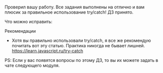 Проверил вашу работу. Все задания выполнены на отлично и вам плюсик за правильное использование try/catch! ДЗ принято.

Что можно исправить:


Рекомендации
- Хотя вы правильно использовали try/catch, я все же рекомендую почитать вот эту статью. Практика никогда не бывает лишней.
https://learn.javascript.ru/try-catch

PS: Если у вас появятся вопросы по этому ДЗ, то вы их можете задать в чате следующего модуля.
